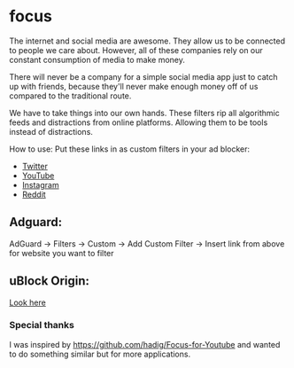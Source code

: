 # focus

The internet and social media are awesome. They allow us to be connected to people we care about.
However, all of these companies rely on our constant consumption of media to make money.

There will never be a company for a simple social media app just to catch up with friends, because
they'll never make enough money off of us compared to the traditional route. 

We have to take things into our own hands. These filters rip all algorithmic feeds and distractions
from online platforms. Allowing them to be tools instead of distractions.

How to use: 
Put these links in as custom filters in your ad blocker:
* [Twitter](https://raw.githubusercontent.com/mustafa-tariqk/focus/main/twitter.txt)
* [YouTube](https://raw.githubusercontent.com/mustafa-tariqk/focus/main/youtube.txt)
* [Instagram](https://raw.githubusercontent.com/mustafa-tariqk/focus/main/instagram.txt)
* [Reddit](https://raw.githubusercontent.com/mustafa-tariqk/focus/main/reddit.txt)

## Adguard:
AdGuard → Filters → Custom → Add Custom Filter → Insert link from above for website you want to filter

## uBlock Origin:
[Look here](https://github.com/gorhill/uBlock/wiki/Dashboard:-Filter-lists#3rd-party-filter-lists)


### Special thanks
I was inspired by https://github.com/hadig/Focus-for-Youtube and wanted to do something similar but for more applications.
